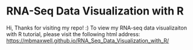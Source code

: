 # RNA-Seq Data Visualization with R
Hi, 
Thanks for visiting my repo! :) To view my RNA-seq data visualizaiton with R tutorial, please visit the following html address: https://mbmaxwell.github.io/RNA_Seq_Data_Visualization_with_R/
